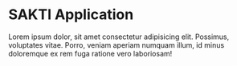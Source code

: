# SAKTI Application

Lorem ipsum dolor, sit amet consectetur adipisicing elit. Possimus, voluptates vitae. Porro, veniam aperiam numquam illum, id minus doloremque ex rem fuga ratione vero laboriosam!
